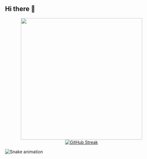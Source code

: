 ## Hi there 👋
<p align="center">
  <a href="https://github.com/Dimas1711" align="left"><img src="https://github-readme-stats.vercel.app/api?username=Dimas1711&show_icons=true&theme=ADD_THEME_HERE" width="400"></a>
  <a href="https://git.io/streak-stats"><img src="https://github-readme-streak-stats.herokuapp.com?user=Dimas1711&theme=dark&hide_border=true&date_format=j%20M%5B%20Y%5D" alt="GitHub Streak" /></a>
</p>

<img src="https://profile-readme-generator.com/assets/snake.svg" alt="Snake animation" />
